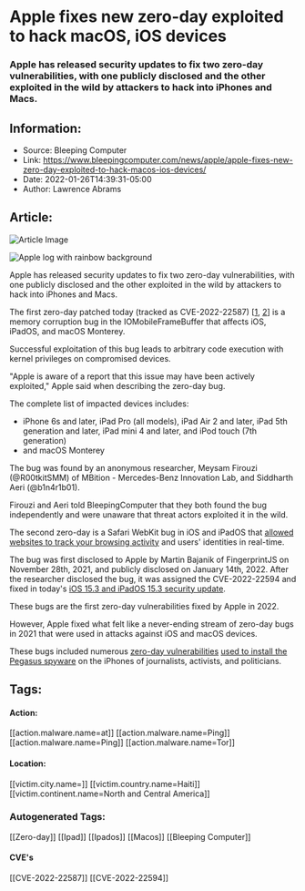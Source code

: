# Apple fixes new zero-day exploited to hack macOS, iOS devices
### Apple has released security updates to fix two zero-day vulnerabilities, with one publicly disclosed and the other exploited in the wild by attackers to hack into iPhones and Macs.

## Information:
+ Source: Bleeping Computer
+ Link: https://www.bleepingcomputer.com/news/apple/apple-fixes-new-zero-day-exploited-to-hack-macos-ios-devices/
+ Date: 2022-01-26T14:39:31-05:00
+ Author: Lawrence Abrams


## Article:
![Article Image](https://www.bleepstatic.com/content/hl-images/2021/01/09/Apple_logo.jpg)

![Apple log with rainbow background](https://www.bleepstatic.com/content/hl-images/2021/01/09/Apple_logo.jpg)


Apple has released security updates to fix two zero-day vulnerabilities, with one publicly disclosed and the other exploited in the wild by attackers to hack into iPhones and Macs.


The first zero-day patched today (tracked as CVE-2022-22587) [[1](https://support.apple.com/en-us/HT213053), [2](https://support.apple.com/en-us/HT213054)] is a memory corruption bug in the IOMobileFrameBuffer that affects iOS, iPadOS, and macOS Monterey.


Successful exploitation of this bug leads to arbitrary code execution with kernel privileges on compromised devices.


"Apple is aware of a report that this issue may have been actively exploited," Apple said when describing the zero-day bug.


The complete list of impacted devices includes:


* iPhone 6s and later, iPad Pro (all models), iPad Air 2 and later, iPad 5th generation and later, iPad mini 4 and later, and iPod touch (7th generation)
* and macOS Monterey

The bug was found by an anonymous researcher, Meysam Firouzi (@R00tkitSMM) of MBition - Mercedes-Benz Innovation Lab, and Siddharth Aeri (@b1n4r1b01).


Firouzi and Aeri told BleepingComputer that they both found the bug independently and were unaware that threat actors exploited it in the wild.


The second zero-day is a Safari WebKit bug in iOS and iPadOS that [allowed websites to track your browsing activity](https://www.bleepingcomputer.com/news/security/safari-bug-leaks-your-google-account-info-browsing-history/) and users' identities in real-time.


The bug was first disclosed to Apple by Martin Bajanik of FingerprintJS on November 28th, 2021, and publicly disclosed on January 14th, 2022. After the researcher disclosed the bug, it was assigned the CVE-2022-22594 and fixed in today's [iOS 15.3 and iPadOS 15.3 security update](https://support.apple.com/en-us/HT213053).


These bugs are the first zero-day vulnerabilities fixed by Apple in 2022.


However, Apple fixed what felt like a never-ending stream of zero-day bugs in 2021 that were used in attacks against iOS and macOS devices.


These bugs included numerous [zero-day vulnerabilities](https://www.bleepingcomputer.com/news/apple/apple-fixes-ios-zero-day-used-to-deploy-nso-iphone-spyware/) [used to install the Pegasus spyware](https://www.bleepingcomputer.com/news/apple/new-zero-click-iphone-exploit-used-to-deploy-nso-spyware/) on the iPhones of journalists, activists, and politicians.





## Tags:

#### Action:
[[action.malware.name=at]] [[action.malware.name=Ping]] [[action.malware.name=Ping]] [[action.malware.name=Tor]]

#### Location:
[[victim.city.name=]] [[victim.country.name=Haiti]] [[victim.continent.name=North and Central America]]

### Autogenerated Tags:
[[Zero-day]] [[Ipad]] [[Ipados]] [[Macos]] [[Bleeping Computer]]
#### CVE's
[[CVE-2022-22587]] [[CVE-2022-22594]]

